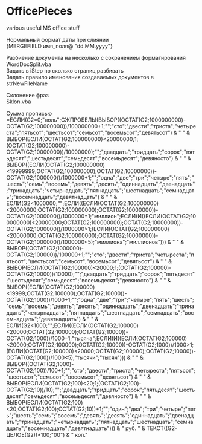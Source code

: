 # OfficePieces
various useful MS office stuff

Нормальный формат даты при слиянии  
{MERGEFIELD имя_поля\@ "dd.MM.yyyy"}

Разбиение документа на несколько с сохранением форматирования  
WordDocSplit.vba  
Задать в iStep по сколько страниц разбивать  
Задать правило именования создаваемых документов в strNewFileName  

Склонение фраз  
Sklon.vba  

Сумма прописью  
=ЕСЛИ(G2=0;"ноль";СЖПРОБЕЛЫ(ВЫБОР((ОСТАТ(G2;1000000000)-ОСТАТ(G2;100000000))/100000000+1;"";"сто";"двести";"триста";"четыреста";"пятьсот";"шестьсот";"семьсот";"восемьсот";"девятьсот") & " " & ВЫБОР(ЕСЛИ(ОСТАТ(G2;100000000)<20000000;1;(ОСТАТ(G2;100000000)-ОСТАТ(G2;10000000))/10000000);"";"двадцать";"тридцать";"сорок";"пятьдесят";"шестьдесят";"семьдесят";"восемьдесят";"девяносто") & " " & ВЫБОР((ЕСЛИ(ОСТАТ(G2;100000000)<19999999;ОСТАТ(G2;100000000);ОСТАТ(G2;10000000))-ОСТАТ(G2;1000000))/1000000+1;"";"одна";"две";"три";"четыре";"пять";"шесть";"семь";"восемь";"девять";"десять";"одиннадцать";"двенадцать";"тринадцать";"четырнадцать";"пятнадцать";"шестнадцать";"семнадцать";"восемнадцать";"девятнадцать") & " " & ЕСЛИ(G2<1000000;"";ЕСЛИ((ЕСЛИ(ОСТАТ(G2;100000000)<20000000;ОСТАТ(G2;100000000);ОСТАТ(G2;10000000))-ОСТАТ(G2;1000000))/1000000=1;"миллион";ЕСЛИ(И((ЕСЛИ(ОСТАТ(G2;100000000)<20000000;ОСТАТ(G2;100000000);ОСТАТ(G2;10000000))-ОСТАТ(G2;1000000))/1000000>1;(ЕСЛИ(ОСТАТ(G2;100000000)<20000000;ОСТАТ(G2;100000000);ОСТАТ(G2;10000000))-ОСТАТ(G2;1000000))/1000000<5);"миллиона";"миллионов"))) & " " & ВЫБОР((ОСТАТ(G2;1000000)-ОСТАТ(G2;100000))/100000+1;"";"сто";"двести";"триста";"четыреста";"пятьсот";"шестьсот";"семьсот";"восемьсот";"девятьсот") & " " & ВЫБОР(ЕСЛИ(ОСТАТ(G2;100000)<20000;1;(ОСТАТ(G2;100000)-ОСТАТ(G2;10000))/10000);"";"двадцать";"тридцать";"сорок";"пятьдесят";"шестьдесят";"семьдесят";"восемьдесят";"девяносто") & " " & ВЫБОР((ЕСЛИ(ОСТАТ(G2;100000)<19999;ОСТАТ(G2;100000);ОСТАТ(G2;10000))-ОСТАТ(G2;1000))/1000+1;"";"одна";"две";"три";"четыре";"пять";"шесть";"семь";"восемь";"девять";"десять";"одиннадцать";"двенадцать";"тринадцать";"четырнадцать";"пятнадцать";"шестнадцать";"семнадцать";"восемнадцать";"девятнадцать") & " " & ЕСЛИ(G2<1000;"";ЕСЛИ((ЕСЛИ(ОСТАТ(G2;100000)<20000;ОСТАТ(G2;100000);ОСТАТ(G2;10000))-ОСТАТ(G2;1000))/1000=1;"тысяча";ЕСЛИ(И((ЕСЛИ(ОСТАТ(G2;100000)<20000;ОСТАТ(G2;100000);ОСТАТ(G2;10000))-ОСТАТ(G2;1000))/1000>1;(ЕСЛИ(ОСТАТ(G2;100000)<20000;ОСТАТ(G2;100000);ОСТАТ(G2;10000))-ОСТАТ(G2;1000))/1000<5);"тысячи";"тысяч"))) & " " & ВЫБОР((ОСТАТ(G2;1000)-ОСТАТ(G2;100))/100+1;"";"сто";"двести";"триста";"четыреста";"пятьсот";"шестьсот";"семьсот";"восемьсот";"девятьсот") & " " & ВЫБОР(ЕСЛИ(ОСТАТ(G2;100)<20;1;(ОСТАТ(G2;100)-ОСТАТ(G2;10))/10);"";"двадцать";"тридцать";"сорок";"пятьдесят";"шестьдесят";"семьдесят";"восемьдесят";"девяносто") & " " & ВЫБОР(ЕСЛИ(ОСТАТ(G2;100)<20;ОСТАТ(G2;100);ОСТАТ(G2;10))+1;"";"один";"два";"три";"четыре";"пять";"шесть";"семь";"восемь";"девять";"десять";"одиннадцать";"двенадцать";"тринадцать";"четырнадцать";"пятнадцать";"шестнадцать";"семнадцать";"восемнадцать";"девятнадцать"))) & " руб. " & ТЕКСТ((G2-ЦЕЛОЕ(G2))*100;"00") & " коп."
